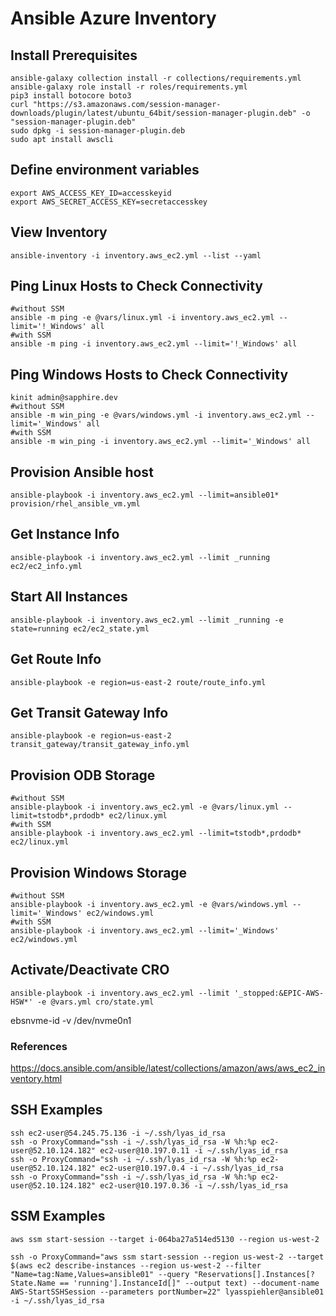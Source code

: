 # Ansible Azure Inventory

## Install Prerequisites
```
ansible-galaxy collection install -r collections/requirements.yml
ansible-galaxy role install -r roles/requirements.yml
pip3 install botocore boto3
curl "https://s3.amazonaws.com/session-manager-downloads/plugin/latest/ubuntu_64bit/session-manager-plugin.deb" -o "session-manager-plugin.deb"
sudo dpkg -i session-manager-plugin.deb
sudo apt install awscli
```

## Define environment variables
```
export AWS_ACCESS_KEY_ID=accesskeyid
export AWS_SECRET_ACCESS_KEY=secretaccesskey
```

## View Inventory
```
ansible-inventory -i inventory.aws_ec2.yml --list --yaml
```

## Ping Linux Hosts to Check Connectivity
```
#without SSM
ansible -m ping -e @vars/linux.yml -i inventory.aws_ec2.yml --limit='!_Windows' all
#with SSM
ansible -m ping -i inventory.aws_ec2.yml --limit='!_Windows' all
```

## Ping Windows Hosts to Check Connectivity
```
kinit admin@sapphire.dev
#without SSM
ansible -m win_ping -e @vars/windows.yml -i inventory.aws_ec2.yml --limit='_Windows' all
#with SSM
ansible -m win_ping -i inventory.aws_ec2.yml --limit='_Windows' all
```

## Provision Ansible host
```
ansible-playbook -i inventory.aws_ec2.yml --limit=ansible01* provision/rhel_ansible_vm.yml
```

## Get Instance Info
```
ansible-playbook -i inventory.aws_ec2.yml --limit _running ec2/ec2_info.yml
```

## Start All Instances
```
ansible-playbook -i inventory.aws_ec2.yml --limit _running -e state=running ec2/ec2_state.yml
```

## Get Route Info
```
ansible-playbook -e region=us-east-2 route/route_info.yml
```

## Get Transit Gateway Info
```
ansible-playbook -e region=us-east-2 transit_gateway/transit_gateway_info.yml
```

## Provision ODB Storage
```
#without SSM
ansible-playbook -i inventory.aws_ec2.yml -e @vars/linux.yml --limit=tstodb*,prdodb* ec2/linux.yml
#with SSM
ansible-playbook -i inventory.aws_ec2.yml --limit=tstodb*,prdodb* ec2/linux.yml
```

## Provision Windows Storage
```
#without SSM
ansible-playbook -i inventory.aws_ec2.yml -e @vars/windows.yml --limit='_Windows' ec2/windows.yml
#with SSM
ansible-playbook -i inventory.aws_ec2.yml --limit='_Windows' ec2/windows.yml
```

## Activate/Deactivate CRO
```
ansible-playbook -i inventory.aws_ec2.yml --limit '_stopped:&EPIC-AWS-HSW*' -e @vars.yml cro/state.yml
```

ebsnvme-id -v /dev/nvme0n1

### References
https://docs.ansible.com/ansible/latest/collections/amazon/aws/aws_ec2_inventory.html

## SSH Examples
```
ssh ec2-user@54.245.75.136 -i ~/.ssh/lyas_id_rsa
ssh -o ProxyCommand="ssh -i ~/.ssh/lyas_id_rsa -W %h:%p ec2-user@52.10.124.182" ec2-user@10.197.0.11 -i ~/.ssh/lyas_id_rsa
ssh -o ProxyCommand="ssh -i ~/.ssh/lyas_id_rsa -W %h:%p ec2-user@52.10.124.182" ec2-user@10.197.0.4 -i ~/.ssh/lyas_id_rsa
ssh -o ProxyCommand="ssh -i ~/.ssh/lyas_id_rsa -W %h:%p ec2-user@52.10.124.182" ec2-user@10.197.0.36 -i ~/.ssh/lyas_id_rsa
```

## SSM Examples
```
aws ssm start-session --target i-064ba27a514ed5130 --region us-west-2

ssh -o ProxyCommand="aws ssm start-session --region us-west-2 --target $(aws ec2 describe-instances --region us-west-2 --filter "Name=tag:Name,Values=ansible01" --query "Reservations[].Instances[?State.Name == 'running'].InstanceId[]" --output text) --document-name AWS-StartSSHSession --parameters portNumber=22" lyasspiehler@ansible01 -i ~/.ssh/lyas_id_rsa
```